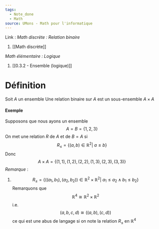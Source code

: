 ```yaml
---
tags:
  - Note_done
  - Math
source: UMons - Math pour l'informatique
---
```


Link :
_Math discrète : Relation binaire_
1. [[Math discrète]]

_Math élémentaire : Logique_
1. [[0.3.2 - Ensemble (logique)]]

# Définition
Soit $A$ un ensemble 
Une relation binaire sur $A$ est un sous-ensemble $A × A$ 


#### Exemple
Supposons que nous ayons un ensemble $$A=B=\{1,2,3\}$$ On met une relation $R$ de $A$ et de $B=A$ si $$R_{\le}=\{(a,b)\in\mathbb{R}^2|\ a\le b\}$$
Donc $$A\times A =\{(1,1),(1,2),(2,2),(1,3),(2,3),(3,3)\}$$
_Remarque_ : 
1. $$R_{\le}=\{((a_1,b_1),(a_2,b_2))\in\mathbb{R}^2\times\mathbb{R}^2|\ a_1\le a_2\wedge b_1\le b_2\}$$ Remarquons que $$\mathbb{R}^4\cong\mathbb{R}^2\times \mathbb{R}^2$$ i.e. $$(a,b,c,d) \cong ((a,b),(c,d))$$ ce qui est une abus de langage si on note la relation $R_{\le}$ en $\mathbb{R}^4$ 